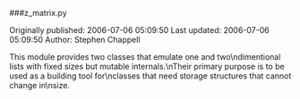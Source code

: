 ###z_matrix.py

Originally published: 2006-07-06 05:09:50
Last updated: 2006-07-06 05:09:50
Author: Stephen Chappell

This module provides two classes that emulate one and two\ndimentional lists with fixed sizes but mutable internals.\nTheir primary purpose is to be used as a building tool for\nclasses that need storage structures that cannot change in\nsize.